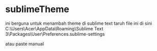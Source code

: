 # sublimeTheme

ini berguna untuk menambah theme di sublime text
taruh file ini di sini
C:\Users\Acer\AppData\Roaming\Sublime Text 3\Packages\User\Preferences.sublime-settings

atau paste manual
